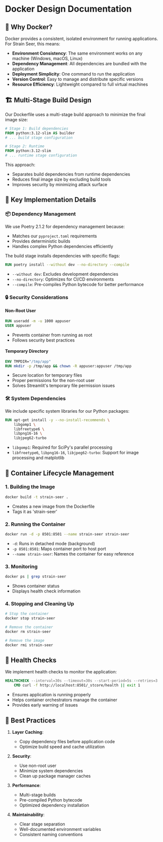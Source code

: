 # Docker Design Documentation

## 🎯 Why Docker?

Docker provides a consistent, isolated environment for running applications. For Strain Seer, this means:

- **Environment Consistency**: The same environment works on any machine (Windows, macOS, Linux)
- **Dependency Management**: All dependencies are bundled with the application
- **Deployment Simplicity**: One command to run the application
- **Version Control**: Easy to manage and distribute specific versions
- **Resource Efficiency**: Lightweight compared to full virtual machines

## 🏗️ Multi-Stage Build Design

Our Dockerfile uses a multi-stage build approach to minimize the final image size:

```dockerfile
# Stage 1: Build dependencies
FROM python:3.12-slim AS builder
# ... build stage configuration

# Stage 2: Runtime
FROM python:3.12-slim
# ... runtime stage configuration
```

This approach:

- Separates build dependencies from runtime dependencies
- Reduces final image size by excluding build tools
- Improves security by minimizing attack surface

## 🔧 Key Implementation Details

### 📦 Dependency Management

We use Poetry 2.1.2 for dependency management because:

- Matches our `pyproject.toml` requirements
- Provides deterministic builds
- Handles complex Python dependencies efficiently

The build stage installs dependencies with specific flags:

```dockerfile
RUN poetry install --without dev --no-directory --compile
```

- `--without dev`: Excludes development dependencies
- `--no-directory`: Optimizes for CI/CD environments
- `--compile`: Pre-compiles Python bytecode for better performance

### 🔒 Security Considerations

#### **Non-Root User**

```dockerfile
RUN useradd -m -u 1000 appuser
USER appuser
```

- Prevents container from running as root
- Follows security best practices

#### **Temporary Directory**

```dockerfile
ENV TMPDIR="/tmp/app"
RUN mkdir -p /tmp/app && chown -R appuser:appuser /tmp/app
```

- Secure location for temporary files
- Proper permissions for the non-root user
- Solves Streamlit's temporary file permission issues

### 🛠️ System Dependencies

We include specific system libraries for our Python packages:

```dockerfile
RUN apt-get install -y --no-install-recommends \
    libgomp1 \
    libfreetype6 \
    libpng16-16 \
    libjpeg62-turbo
```

- `libgomp1`: Required for SciPy's parallel processing
- `libfreetype6`, `libpng16-16`, `libjpeg62-turbo`: Support for image processing and matplotlib

## 🚀 Container Lifecycle Management

### 1. Building the Image

```bash
docker build -t strain-seer .
```

- Creates a new image from the Dockerfile
- Tags it as 'strain-seer'

### 2. Running the Container

```bash
docker run -d -p 8501:8501 --name strain-seer strain-seer
```

- `-d`: Runs in detached mode (background)
- `-p 8501:8501`: Maps container port to host port
- `--name strain-seer`: Names the container for easy reference

### 3. Monitoring

```bash
docker ps | grep strain-seer
```

- Shows container status
- Displays health check information

### 4. Stopping and Cleaning Up

```bash
# Stop the container
docker stop strain-seer

# Remove the container
docker rm strain-seer

# Remove the image
docker rmi strain-seer
```

## 🧪 Health Checks

We implement health checks to monitor the application:

```dockerfile
HEALTHCHECK --interval=30s --timeout=30s --start-period=5s --retries=3 \
    CMD curl -f http://localhost:8501/_stcore/health || exit 1
```

- Ensures application is running properly
- Helps container orchestrators manage the container
- Provides early warning of issues

## 📝 Best Practices

1. **Layer Caching**:
   - Copy dependency files before application code
   - Optimize build speed and cache utilization

2. **Security**:
   - Use non-root user
   - Minimize system dependencies
   - Clean up package manager caches

3. **Performance**:
   - Multi-stage builds
   - Pre-compiled Python bytecode
   - Optimized dependency installation

4. **Maintainability**:
   - Clear stage separation
   - Well-documented environment variables
   - Consistent naming conventions
